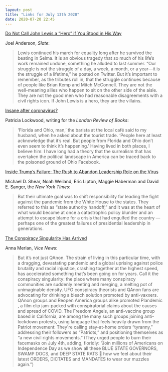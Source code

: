 ```yaml
---
layout: post
title: "Links for July 13th 2020"
date: 2020-07-20 22:45
---
```


[Do Not Call John Lewis a “Hero” if You Stood in His Way](https://slate.com/news-and-politics/2020/07/john-lewis-mitch-mcconnell-brian-kemp-gop-voting-rights.html)

Joel Anderson, *Slate*:

> Lewis continued his march for equality long after he survived the beating in Selma. It is an obvious tragedy that so much of his life’s work remained undone, something he alluded to last summer. “Our struggle is not the struggle of a day, a week, a month, or a year—it is the struggle of a lifetime,” he posted on Twitter. But it’s important to remember, as the tributes roll in, that the struggle continues because of people like Brian Kemp and Mitch McConnell. They are not the well-meaning allies who happen to sit on the other side of the aisle. They are not the good men who had reasonable disagreements with a civil rights icon. If John Lewis is a hero, they are the villains.

[Insane after coronavirus?](https://lrb.co.uk/the-paper/v42/n14/patricia-lockwood/diary)

Patricia Lockwood, writing for the *London Review of Books*:

> ‘Florida and Ohio, man,’ the barista at the local café said to my husband, when he asked about the tourist trade. ‘People here at least acknowledge that it’s real. But people from Florida and Ohio don’t even seem to think it’s happening.’ Having lived in both places, I believe him: I have long had a theory that the surrealism that has overtaken the political landscape in America can be traced back to the poisoned ground of Ohio Facebook.

[Inside Trump’s Failure: The Rush to Abandon Leadership Role on the Virus](https://www.nytimes.com/2020/07/18/us/politics/trump-coronavirus-response-failure-leadership.html)

Michael D. Shear, Noah Weiland, Eric Lipton, Maggie Haberman and David E. Sanger, the *New York Times*:

> But their ultimate goal was to shift responsibility for leading the fight against the pandemic from the White House to the states. They referred to this as “state authority handoff,” and it was at the heart of what would become at once a catastrophic policy blunder and an attempt to escape blame for a crisis that had engulfed the country — perhaps one of the greatest failures of presidential leadership in generations.

[The Conspiracy Singularity Has Arrived](https://www.vice.com/en_us/article/v7gz53/the-conspiracy-singularity-has-arrived)

Anna Merlan, *Vice News*:

> But it’s not just QAnon. The strain of living in this particular time, with a dragging, devastating pandemic and a global uprising against police brutality and racial injustice, crashing together at the highest speed, has accelerated something that’s been going on for years. Call it the conspiracy singularity: the place where many conspiracy communities are suddenly meeting and merging, a melting pot of unimaginable density. UFO conspiracy theorists and QAnon fans are advocating for drinking a bleach solution promoted by anti-vaxxers. QAnon groups and Reopen America groups alike promoted Plandemic , a film clip jam-packed with conspiratorial claims about the causes and spread of COVID. The Freedom Angels, an anti-vaccine group based in California, are among the many such groups joining anti-lockdown protests, using language that feels heavily drawn from the Patriot movement: They're calling stay-at-home orders “tyranny,” addressing their followers as “Patriots,” and positioning themselves as “a new civil rights movements.” (They urged people to burn their facemasks on July 4th, adding, floridly: “Join millions of Americans on Independence Day as we show all these BLUE STATE GOVERNORS, SWAMP DOCS, and DEEP STATE RATS 🐀 how we feel about their latest ORDERS, DICTATES and MANDATES to wear our muzzles again.”)


